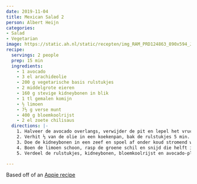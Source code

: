 ```yaml
---
date: 2019-11-04
title: Mexican Salad 2
person: Albert Heijn
categories:
- Salad
- Vegetarian
image: https://static.ah.nl/static/recepten/img_RAM_PRD124863_890x594_JPG.jpg
recipe:
  servings: 2 people
  prep: 15 min
  ingredients:
    - 1 avocado
    - 3 el arachideolie
    - 200 g vegetarische basis rulstukjes
    - 2 middelgrote eieren
    - 160 g stevige kidneybonen in blik
    - 1 tl gemalen komijn
    - ½ limoen
    - 7½ g verse munt
    - 400 g bloemkoolrijst
    - 2 el zoete chilisaus
  directions: |-
    1. Halveer de avocado overlangs, verwijder de pit en lepel het vruchtvlees uit de schil. Snijd het vruchtvlees in plakjes.
    2. Verhit ⅓ van de olie in een koekenpan, bak de rulstukjes 5 min. op middelhoog vuur en neem uit de pan. Verhit nog eens ⅓ van de olie in de pan en bak de eieren.
    3. Doe de kidneybonen in een zeef en spoel af onder koud stromend water. Verhit de rest van de olie in een kleine koekenpan en bak de kidneybonen met de komijn 3 min. op middelhoog vuur.
    4. Boen de limoen schoon, rasp de groene schil en snijd die helft in parten. Snijd de blaadjes van de munt fijn. Schep de bloemkoolrijst om met het limoenrasp, de helft van de munt, peper en eventueel zout.
    5. Verdeel de rulstukjes, kidneybonen, bloemkoolrijst en avocado-plakjes in componenten over diepe borden. Verdeel de gebakken eieren erover, de rest van de munt en besprenkel met de chilisaus. Serveer met de limoenpartjes.

---
```


Based off of an [Appie recipe](https://www.ah.nl/allerhande/recept/R-R1193177/burritobowl-met-kidneybonen-vegagehakt-en-munt-bloemkoolrijst)

